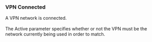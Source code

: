 ### VPN Connected

A VPN network is connected.\
\
The Active parameter specifies whether or not the VPN must be the
network currently being used in order to match.
